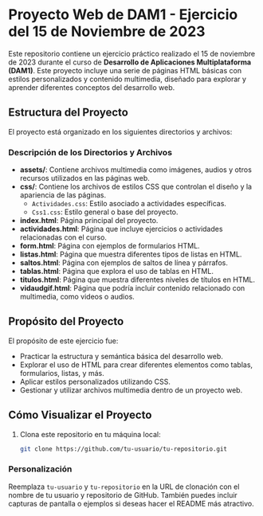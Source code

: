 # Proyecto Web de DAM1 - Ejercicio del 15 de Noviembre de 2023

Este repositorio contiene un ejercicio práctico realizado el 15 de noviembre de 2023 durante el curso de **Desarrollo de Aplicaciones Multiplataforma (DAM1)**. Este proyecto incluye una serie de páginas HTML básicas con estilos personalizados y contenido multimedia, diseñado para explorar y aprender diferentes conceptos del desarrollo web.

## Estructura del Proyecto

El proyecto está organizado en los siguientes directorios y archivos:

### Descripción de los Directorios y Archivos

- **assets/**: Contiene archivos multimedia como imágenes, audios y otros recursos utilizados en las páginas web.
- **css/**: Contiene los archivos de estilos CSS que controlan el diseño y la apariencia de las páginas.
  - `Actividades.css`: Estilo asociado a actividades específicas.
  - `Css1.css`: Estilo general o base del proyecto.
- **index.html**: Página principal del proyecto.
- **actividades.html**: Página que incluye ejercicios o actividades relacionadas con el curso.
- **form.html**: Página con ejemplos de formularios HTML.
- **listas.html**: Página que muestra diferentes tipos de listas en HTML.
- **saltos.html**: Página con ejemplos de saltos de línea y párrafos.
- **tablas.html**: Página que explora el uso de tablas en HTML.
- **titulos.html**: Página que muestra diferentes niveles de títulos en HTML.
- **vidaudgif.html**: Página que podría incluir contenido relacionado con multimedia, como videos o audios.

## Propósito del Proyecto

El propósito de este ejercicio fue:

- Practicar la estructura y semántica básica del desarrollo web.
- Explorar el uso de HTML para crear diferentes elementos como tablas, formularios, listas, y más.
- Aplicar estilos personalizados utilizando CSS.
- Gestionar y utilizar archivos multimedia dentro de un proyecto web.

## Cómo Visualizar el Proyecto

1. Clona este repositorio en tu máquina local:
   ```bash
   git clone https://github.com/tu-usuario/tu-repositorio.git

### Personalización
Reemplaza `tu-usuario` y `tu-repositorio` en la URL de clonación con el nombre de tu usuario y repositorio de GitHub. También puedes incluir capturas de pantalla o ejemplos si deseas hacer el README más atractivo.
